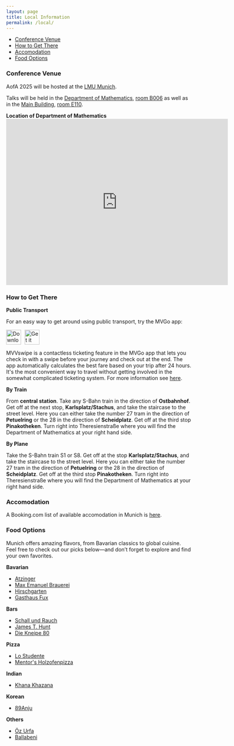 ```yaml
---
layout: page
title: Local Information
permalink: /local/
---
```


<ul>
    <li><a href="#conference_venue">Conference Venue</a></li>
    <li><a href="#how_to_get_there">How to Get There</a></li>
    <li><a href="#accomodation">Accomodation</a></li>
    <li><a href="#food_options">Food Options</a></li>
</ul>

<h3 id="conference_venue">Conference Venue</h3>
<p>
    AofA 2025 will be hosted at the <a href="https://www.lmu.de">LMU Munich</a>.
</p>
<p>
    Talks will be held in the <a href="https://maps.app.goo.gl/XF2adtUCUoceaazu5">Department of Mathematics</a>, <a href="https://www.lmu.de/raumfinder/#/building/bw1003/map?room=100200006_">room B006</a> as well as in the <a href="https://maps.app.goo.gl/SLK5K89Zt9pkz4Ak9">Main Building</a>, <a href="https://www.lmu.de/raumfinder/#/building/bw0000/map?room=001901238_">room E110</a>.
</p>
<strong>Location of Department of Mathematics</strong>
<iframe src="https://www.google.com/maps/embed?pb=!1m18!1m12!1m3!1d1119.2483636879128!2d11.572180930105521!3d48.148107708190324!2m3!1f0!2f0!3f0!3m2!1i1024!2i768!4f13.1!3m3!1m2!1s0x479e75ec2782473d%3A0x747dc9ad542c4ce1!2sMathematisches%20Institut%20der%20LMU%20M%C3%BCnchen!5e0!3m2!1sde!2sde!4v1752504034963!5m2!1sde!2sde" title="Location Department of Mathematics" width="600" height="450" style="border:0;" allowfullscreen="" loading="lazy" referrerpolicy="no-referrer-when-downgrade"></iframe>

<h3 id="how_to_get_there">How to Get There</h3>
<strong>Public Transport</strong>
<p>
    For an easy way to get around using public transport, try the MVGo app:
</p>
<div style="display: flex; gap: 10px; align-items: center;">
  <a href="https://apps.apple.com/de/app/mvgo/id991757585" target="_blank">
    <img src="https://developer.apple.com/assets/elements/badges/download-on-the-app-store.svg" alt="Download on the App Store" height="40">
  </a>

  <a href="https://play.google.com/store/search?q=mvgo&c=apps" target="_blank">
    <img src="https://upload.wikimedia.org/wikipedia/commons/7/78/Google_Play_Store_badge_EN.svg" alt="Get it on Google Play" height="40">
  </a>
</div>
<p>
    MVVswipe is a contactless ticketing feature in the MVGo app that lets you check in with a swipe before your journey and check out at the end. The app automatically calculates the best fare based on your trip after 24 hours. It's the most convenient way to travel without getting involved in the somewhat complicated ticketing system. For more information see <a href="https://www.mvg.de/services/unsere-apps/mvgo/mvvswipe.html#">here</a>.
</p>
<strong>By Train</strong>
<p>
    From <strong>central station</strong>. Take any S-Bahn train in the direction of <strong>Ostbahnhof</strong>. Get off at the next stop, <strong>Karlsplatz/Stachus</strong>, and take the staircase to the street level. Here you can either take the number 27 tram in the direction of <strong>Petuelring</strong> or the 28 in the direction of <strong>Scheidplatz</strong>. Get off at the third stop <strong> Pinakotheken</strong>. Turn right into Theresienstraße where you will find the Department of Mathematics at your right hand side.
</p>
<strong>By Plane</strong>
<p>
    Take the S-Bahn train S1 or S8. Get off at the stop <strong>Karlsplatz/Stachus</strong>, and take the staircase to the street level. Here you can either take the number 27 tram in the direction of <strong>Petuelring</strong> or the 28 in the direction of <strong>Scheidplatz</strong>. Get off at the third stop <strong>Pinakotheken</strong>. Turn right into Theresienstraße where you will find the Department of Mathematics at your right hand side.
</p>

<h3 id="accomodation">Accomodation</h3>
<p>
    A Booking.com list of available accomodation in Munich is <a href="https://www.booking.com/searchresults.html?ss=Munich%2C+Bavaria%2C+Germany&efdco=1&label=gen173nr-1FCAEoggI46AdIM1gEaDuIAQGYATG4ARnIAQ_YAQHoAQH4AQKIAgGoAgO4AoTH1MMGwAIB0gIkNzc0ZGY2NjMtOWE1MC00YTU3LWJlOGMtNDliMWI0YWE0YjJj2AIF4AIB&aid=304142&lang=en-us&sb=1&src_elem=sb&src=index&dest_id=-1829149&dest_type=city&place_id=city%2F-1829149&ac_position=0&ac_click_type=b&ac_langcode=en&ac_suggestion_list_length=5&search_selected=true&search_pageview_id=4cfa6d828a23005e&ac_meta=GhA0Y2ZhNmQ4MjhhMjMwMDVlIAAoATICZW46Bk11bmljaEAASgBQAA%3D%3D&checkin=2026-06-22&checkout=2026-06-26&group_adults=1&no_rooms=1&group_children=0">here</a>.
</p>

<h3 id="food_options">Food Options</h3>
<p>
Munich offers amazing flavors, from Bavarian classics to global cuisine. Feel free to check out our picks below—and don’t forget to explore and find your own favorites.
</p>
<strong>Bavarian</strong>
<ul>
    <li><a href="https://maps.app.goo.gl/AAi8QHN5QPzL3DYM7">Atzinger</a></li>
    <li><a href="https://maps.app.goo.gl/wYwfxfoV7JxzuAa19">Max Emanuel Brauerei</a></li>
    <li><a href="https://maps.app.goo.gl/hNvrsuHQEJcw1gXF9">Hirschgarten</a></li>
    <li><a href="https://maps.app.goo.gl/pRdwed6scQEzvZzUA">Gasthaus Fux</a></li>
</ul>
<strong>Bars</strong>
<ul>
    <li><a href="https://maps.app.goo.gl/PnRM64YQka4wdRM79">Schall und Rauch</a></li>
    <li><a href="https://maps.app.goo.gl/XdXmYC2UmqUma7yq7">James T. Hunt</a></li>
    <li><a href="https://maps.app.goo.gl/BvJonkMtfxAbijRs7">Die Kneipe 80</a></li>
</ul>
<strong>Pizza</strong>
<ul>
    <li><a href="https://maps.app.goo.gl/U7yiviTE8cT6Ug9k8">Lo Studente</a></li>
    <li><a href="https://maps.app.goo.gl/auhCUqKDfy77QcYR7">Mentor's Holzofenpizza</a></li>
</ul>
<strong>Indian</strong>
<ul>
    <li><a href="https://maps.app.goo.gl/eSL8oRWsiRY2yJBv8">Khana Khazana</a></li>
</ul>
<strong>Korean</strong>
<ul>
    <li><a href="https://maps.app.goo.gl/VxuwBb5dsA2nDD579">89Anju</a></li>
</ul>
<strong>Others</strong>
<ul>
    <li><a href="https://maps.app.goo.gl/voZ1vfpdkuei1si8A">Öz Urfa</a></li>
    <li><a href="https://maps.app.goo.gl/XT8zpyN9X7UxqEcn7">Ballabeni</a></li>
</ul>


<!--
## Conference Venue

AofA 2025 will be hosted at the [University of Munich](https://www.lmu.de).
 
Talks will be held in the [*Department of Mathematics*](https://maps.app.goo.gl/bExCHyCWzUygG5NF9), [**room B006**](https://www.lmu.de/raumfinder/#/building/bw1003/map?room=100200006_) as well as in the [*Main Building*](https://maps.app.goo.gl/SLK5K89Zt9pkz4Ak9), [**room E110**](https://www.lmu.de/raumfinder/#/building/bw0000/map?room=001901238_)
-->
